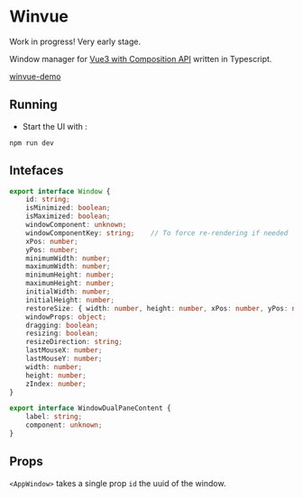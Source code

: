 # Winvue

Work in progress! Very early stage.

Window manager for [Vue3 with Composition API](https://vuejs.org/) written in Typescript.

[winvue-demo](https://github.com/user-attachments/assets/9a83ddd6-93c7-4db6-9eb0-bd772b6de7bc)

## Running
- Start the UI with :
```commandline
npm run dev
```

## Intefaces

```typescript
export interface Window {
    id: string;
    isMinimized: boolean;
    isMaximized: boolean;
    windowComponent: unknown;
    windowComponentKey: string;    // To force re-rendering if needed
    xPos: number;
    yPos: number;
    minimumWidth: number;
    maximumWidth: number;
    minimumHeight: number;
    maximumHeight: number;
    initialWidth: number;
    initialHeight: number;
    restoreSize: { width: number, height: number, xPos: number, yPos: number };
    windowProps: object;
    dragging: boolean;
    resizing: boolean;
    resizeDirection: string;
    lastMouseX: number;
    lastMouseY: number;
    width: number;
    height: number;
    zIndex: number;
}

export interface WindowDualPaneContent {
    label: string;
    component: unknown;
}
```

## Props
`<AppWindow>` takes a single prop `id` the uuid of the window.

